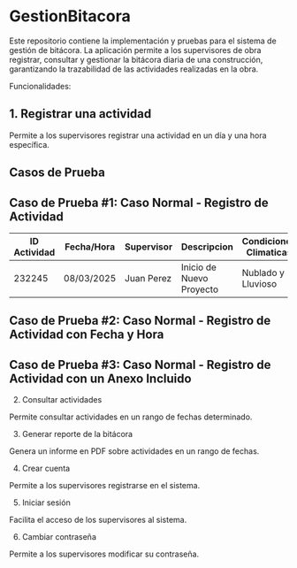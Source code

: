 # GestionBitacora

Este repositorio contiene la implementación y pruebas para el sistema de gestión de bitácora. La aplicación permite a los supervisores de obra registrar, consultar y gestionar la bitácora diaria de una construcción, garantizando la trazabilidad de las actividades realizadas en la obra.

Funcionalidades:

## 1. Registrar una actividad

Permite a los supervisores registrar una actividad en un día y una hora específica.

## Casos de Prueba

## Caso de Prueba #1: Caso Normal - Registro de Actividad

| ID Actividad | Fecha/Hora | Supervisor |        Descripcion       | Condiciones Climaticas |      Anexos      |
|--------------|------------|------------|--------------------------|------------------------|------------------|
|    232245    | 08/03/2025 | Juan Perez | Inicio de Nuevo Proyecto |   Nublado y Lluvioso   | InfoProyecto.pdf | 

## Caso de Prueba #2: Caso Normal - Registro de Actividad con Fecha y Hora

## Caso de Prueba #3: Caso Normal - Registro de Actividad con un Anexo Incluido

2. Consultar actividades

Permite consultar actividades en un rango de fechas determinado.

3. Generar reporte de la bitácora

Genera un informe en PDF sobre actividades en un rango de fechas.

4. Crear cuenta

Permite a los supervisores registrarse en el sistema.

5. Iniciar sesión

Facilita el acceso de los supervisores al sistema.

6. Cambiar contraseña

Permite a los supervisores modificar su contraseña.

